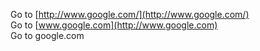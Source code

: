 Go to [http://www.google.com/](http://www.google.com/)  
Go to [www.google.com](http://www.google.com)  
Go to google.com

